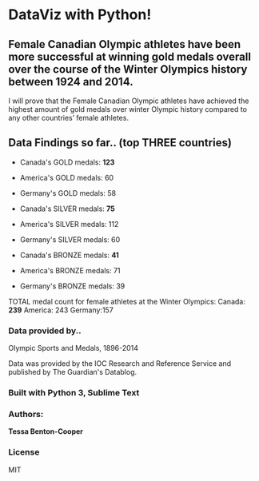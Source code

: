 # DataViz with Python!

## Female Canadian Olympic athletes have been more successful at winning gold medals overall over the course of the Winter Olympics history between 1924 and 2014.

I will prove that the Female Canadian Olympic athletes have achieved the highest amount of gold medals over winter Olympic history compared to any other countries’ female athletes. 

## Data Findings so far.. (top THREE countries)


- Canada's GOLD medals: **123**
- America's GOLD medals: 60
- Germany's GOLD medals: 58

- Canada's SILVER medals: **75**
- America's SILVER medals: 112
- Germany's SILVER medals: 60

- Canada's BRONZE medals: **41**
- America's BRONZE medals: 71
- Germany's BRONZE medals: 39

TOTAL medal count for female athletes at the Winter Olympics: 
Canada: **239**
America: 243
Germany:157

### Data provided by..
Olympic Sports and Medals, 1896-2014		
		
Data was provided by the IOC Research and Reference Service and published by The Guardian's Datablog.		

### Built with Python 3, Sublime Text

### Authors:
**Tessa Benton-Cooper**

### License
MIT